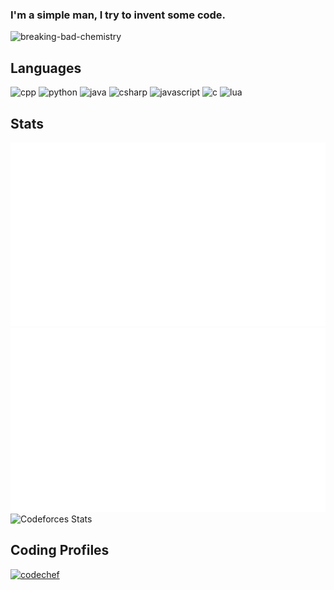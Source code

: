 ### I'm a simple man, I try to invent some code.

<!--
**hopinggrasshopper/hopinggrasshopper** is a ✨ _special_ ✨ repository because its `README.md` (this file) appears on your GitHub profile.

Here are some ideas to get you started:

- 🔭 I’m currently working on ...
- 🌱 I’m currently learning ...
- 👯 I’m looking to collaborate on ...
- 🤔 I’m looking for help with ...
- 💬 Ask me about ...
- 📫 How to reach me: ...
- 😄 Pronouns: ...
- ⚡ Fun fact: ...
-->

![breaking-bad-chemistry](https://user-images.githubusercontent.com/88923986/147622436-b637a0f6-de63-4962-9c3d-a814449d67e1.gif)

## Languages
![cpp](https://github.com/abrahamcalf/programming-languages-logos/blob/master/src/cpp/cpp_64x64.png?raw=true)
![python](https://github.com/abrahamcalf/programming-languages-logos/blob/master/src/python/python_64x64.png?raw=true)
![java](https://github.com/abrahamcalf/programming-languages-logos/blob/master/src/java/java_64x64.png?raw=true)
![csharp](https://github.com/abrahamcalf/programming-languages-logos/blob/master/src/csharp/csharp_64x64.png?raw=true)
![javascript](https://github.com/abrahamcalf/programming-languages-logos/blob/master/src/javascript/javascript_64x64.png?raw=true)
![c](https://github.com/abrahamcalf/programming-languages-logos/blob/master/src/c/c_64x64.png?raw=true)
![lua](https://github.com/abrahamcalf/programming-languages-logos/blob/master/src/lua/lua_64x64.png?raw=true)
<!---->


## Stats

![](https://raw.githubusercontent.com/SpaciousCoder78/github-stats/master/generated/overview.svg#gh-dark-mode-only)
![](https://raw.githubusercontent.com/SpaciousCoder78/github-stats/master/generated/languages.svg#gh-dark-mode-only)
![Codeforces Stats](https://codeforces-readme-stats.vercel.app/api/card?username=spaciouscoder78)

## Coding Profiles
[![codechef](https://github.com/SpaciousCoder78/SpaciousCoder78/assets/88923986/0a0e5abb-6035-4fb1-8f05-22fa2fdd0f03)](https://www.codechef.com/users/spaciouscoder7)
